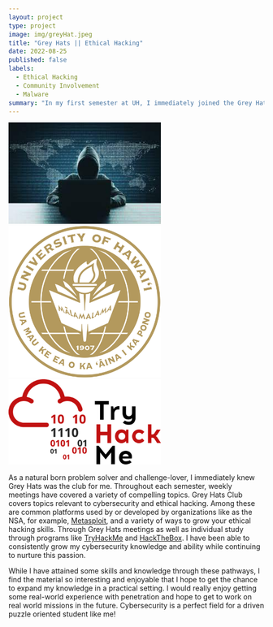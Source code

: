 ```yaml
---
layout: project
type: project
image: img/greyHat.jpeg
title: "Grey Hats || Ethical Hacking"
date: 2022-08-25
published: false
labels:
  - Ethical Hacking
  - Community Involvement
  - Malware
summary: "In my first semester at UH, I immediately joined the Grey Hats club. Through this club I have gained exposure to a variety of different platforms and experiences"
---
```


<div class="text-center p-4">
  <img width="300px" src="../img/hacker.jpeg" class="img-thumbnail" >
  <img width="300px" src="../img/UHEmblem.png" class="img-thumbnail" >
  <img width="300px" src="../img/TryHackMeLogo.png" class="img-thumbnail" >
</div>

As a natural born problem solver and challenge-lover, I immediately knew Grey Hats was the club for me. Throughout each semester, weekly meetings have covered a variety of compelling topics. Grey Hats Club covers topics relevant to cybersecurity and ethical hacking. Among these are common platforms used by or developed by organizations like as the NSA, for example, [Metasploit](https://SienneR.github.io/projects/projectStuff/Metasploit.pdf), and a variety of ways to grow your ethical hacking skills. Through Grey Hats meetings as well as individual study through programs like [TryHackMe](https://tryhackme.com/) and [HackTheBox](https://www.hackthebox.com/). I have been able to consistently grow my cybersecurity knowledge and ability while continuing to nurture this passion. 

While I have attained some skills and knowledge through these pathways, I find the material so interesting and enjoyable that I hope to get the chance to expand my knowledge in a practical setting. I would really enjoy getting some real-world experience with penetration and hope to get to work on real world missions in the future. Cybersecurity is a perfect field for a driven puzzle oriented student like me! 

